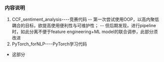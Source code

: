 ### 内容说明
1. CCF_sentiment_analysis----竞赛代码
  -- 第一次尝试使用OOP，以高内聚低耦合的目标，欲提高使用便利性与可维护性；
  -- 但后期发现，进行pipeline时，如此分离不便于feature engineering+ML model的联合调参，此部分须改进
2. PyTorch_forNLP----PyTorch学习代码
  - 这部分

